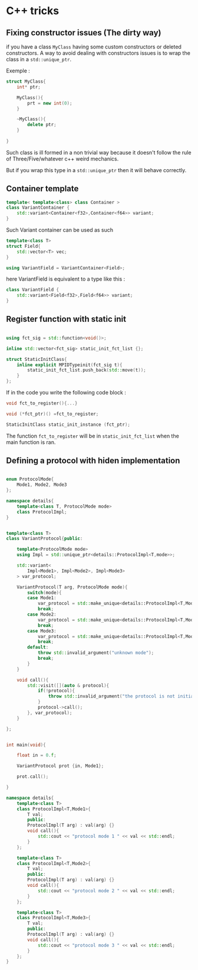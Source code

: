 # C++ tricks


## Fixing constructor issues (The dirty way)

if you have a class `MyClass` having some custom constructors or deleted constructors. A way to avoid dealing with constructors issues is to wrap the class in a `std::unique_ptr`. 

Exemple : 

```c++
struct MyClass{
    int* ptr;

    MyClass(){
        prt = new int(0);
    }

    ~MyClass(){
        delete ptr;
    }
    
}
```

Such class is ill formed in a non trivial way because it doesn't follow the rule of Three/Five/whatever c++ weird mechanics.

But if you wrap this type in a `std::unique_ptr` then it will behave correctly. 

## Container template

```c++
template< template<class> class Container >
class VariantContainer {
    std::variant<Container<f32>,Container<f64>> variant;
}
```

Such Variant container can be used as such 

```c++
template<class T>
struct Field{
    std::vector<T> vec;
}

using VariantField = VariantContainer<Field>;
```

here VariantField is equivalent to a type like this : 

```c++
class VariantField {
    std::variant<Field<f32>,Field<f64>> variant;
}
```




## Register function with static init

```c++

using fct_sig = std::function<void()>;

inline std::vector<fct_sig> static_init_fct_list {};

struct StaticInitClass{
    inline explicit MPIDTypeinit(fct_sig t){
        static_init_fct_list.push_back(std::move(t));
    }
};

```

If in the code you write the following code block : 

```c++
void fct_to_register(){...}

void (*fct_ptr)() =fct_to_register; 

StaticInitClass static_init_instance (fct_ptr);
```

The function `fct_to_register` will be in `static_init_fct_list` when the main function is ran.


## Defining a protocol with hiden implementation

```c++

enum ProtocolMode{
    Mode1, Mode2, Mode3
};

namespace details{
    template<class T, ProtocolMode mode>
    class ProtocolImpl;
}


template<class T>
class VariantProtocol{public:

    template<ProtocolMode mode>
    using Impl = std::unique_ptr<details::ProtocolImpl<T,mode>>;

    std::variant<
        Impl<Mode1>, Impl<Mode2>, Impl<Mode3>
    > var_protocol;

    VariantProtocol(T arg, ProtocolMode mode){
        switch(mode){
        case Mode1:
            var_protocol = std::make_unique<details::ProtocolImpl<T,Mode1>>(arg);
            break;
        case Mode2:
            var_protocol = std::make_unique<details::ProtocolImpl<T,Mode2>>(arg);
            break;
        case Mode3:
            var_protocol = std::make_unique<details::ProtocolImpl<T,Mode3>>(arg);
            break;
        default:
            throw std::invalid_argument("unknown mode");
            break;
        }
    }

    void call(){
        std::visit([](auto & protocol){
            if(!protocol){
                throw std::invalid_argument("the protocol is not initialized");
            }
            protocol->call();
        }, var_protocol);
    }

};


int main(void){

    float in = 0.f;

    VariantProtocol prot {in, Mode1};

    prot.call();

}
```

```c++
namespace details{
    template<class T>
    class ProtocolImpl<T,Mode1>{
        T val;
        public:
        ProtocolImpl(T arg) : val(arg) {}
        void call(){
            std::cout << "protocol mode 1 " << val << std::endl;
        }
    };

    template<class T>
    class ProtocolImpl<T,Mode2>{
        T val;
        public:
        ProtocolImpl(T arg) : val(arg) {}
        void call(){
            std::cout << "protocol mode 2 " << val << std::endl;
        }
    };

    template<class T>
    class ProtocolImpl<T,Mode3>{
        T val;
        public:
        ProtocolImpl(T arg) : val(arg) {}
        void call(){
            std::cout << "protocol mode 3 " << val << std::endl;
        }
    };
}
```